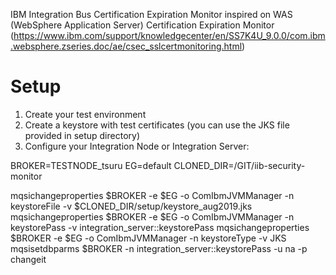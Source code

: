 IBM Integration Bus Certification Expiration Monitor inspired on WAS (WebSphere Application Server) Certification Expiration Monitor (https://www.ibm.com/support/knowledgecenter/en/SS7K4U_9.0.0/com.ibm.websphere.zseries.doc/ae/csec_sslcertmonitoring.html)

# Setup

1. Create your test environment
1. Create a keystore with test certificates (you can use the JKS file provided in setup directory)
1. Configure your Integration Node or Integration Server:

BROKER=TESTNODE_tsuru
EG=default
CLONED_DIR=/GIT/iib-security-monitor

mqsichangeproperties $BROKER -e $EG -o ComIbmJVMManager -n keystoreFile -v $CLONED_DIR/setup/keystore_aug2019.jks
mqsichangeproperties $BROKER -e $EG -o ComIbmJVMManager -n keystorePass -v integration_server::keystorePass
mqsichangeproperties $BROKER -e $EG -o ComIbmJVMManager -n keystoreType -v JKS
mqsisetdbparms $BROKER -n integration_server::keystorePass -u na -p changeit
